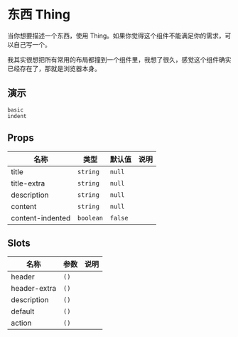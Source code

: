 # 东西 Thing
当你想要描述一个东西，使用 Thing。如果你觉得这个组件不能满足你的需求，可以自己写一个。

我其实很想把所有常用的布局都撞到一个组件里，我想了很久，感觉这个组件确实已经存在了，那就是浏览器本身。
## 演示
```demo
basic
indent
```
## Props
|名称|类型|默认值|说明|
|-|-|-|-|
|title|`string`|`null`||
|title-extra|`string`|`null`||
|description|`string`|`null`||
|content|`string`|`null`||
|content-indented|`boolean`|`false`||

## Slots
|名称|参数|说明|
|-|-|-|
|header|`()`||
|header-extra|`()`||
|description|`()`||
|default|`()`||
|action|`()`||